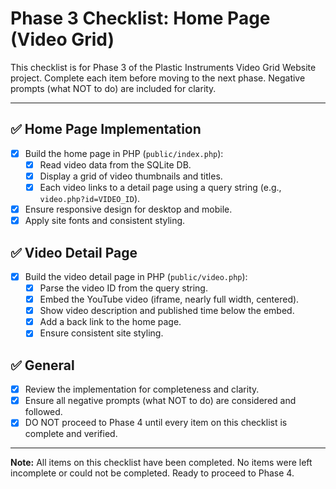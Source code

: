 # Phase 3 Checklist: Home Page (Video Grid)

This checklist is for Phase 3 of the Plastic Instruments Video Grid Website project. Complete each item before moving to the next phase. Negative prompts (what NOT to do) are included for clarity.

---

## ✅ Home Page Implementation
- [x] Build the home page in PHP (`public/index.php`):
    - [x] Read video data from the SQLite DB.
    - [x] Display a grid of video thumbnails and titles.
    - [x] Each video links to a detail page using a query string (e.g., `video.php?id=VIDEO_ID`).
- [x] Ensure responsive design for desktop and mobile.
- [x] Apply site fonts and consistent styling.

## ✅ Video Detail Page
- [x] Build the video detail page in PHP (`public/video.php`):
    - [x] Parse the video ID from the query string.
    - [x] Embed the YouTube video (iframe, nearly full width, centered).
    - [x] Show video description and published time below the embed.
    - [x] Add a back link to the home page.
    - [x] Ensure consistent site styling.

## ✅ General
- [x] Review the implementation for completeness and clarity.
- [x] Ensure all negative prompts (what NOT to do) are considered and followed.
- [x] DO NOT proceed to Phase 4 until every item on this checklist is complete and verified.

---

**Note:** All items on this checklist have been completed. No items were left incomplete or could not be completed. Ready to proceed to Phase 4. 